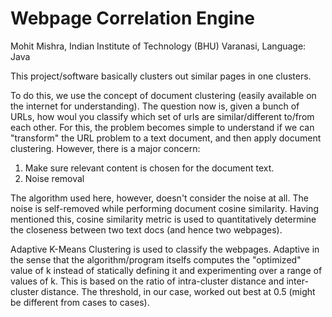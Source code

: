 # Webpage Correlation Engine

Mohit Mishra, 
Indian Institute of Technology (BHU) Varanasi, 
Language: Java

This project/software basically clusters out similar pages in one clusters. 

To do this, we use the concept of document clustering (easily available on the internet for understanding).
The question now is, given a bunch of URLs, how woul you classify which set of urls are similar/different to/from each other. For this, the problem becomes simple to understand if we can "transform" the URL  problem to a text document, and then apply document clustering. However, there is a major concern: 
1. Make sure relevant content is chosen for the document text. 
2. Noise removal

The algorithm used here, however, doesn't consider the noise at all. The noise is self-removed while performing document cosine similarity. Having mentioned this, cosine similarity metric is used to quantitatively determine the closeness between two text docs (and hence two webpages). 

Adaptive K-Means Clustering is used to classify the webpages. Adaptive in the sense that the algorithm/program itselfs computes the "optimized" value of k instead of statically defining it and experimenting over a range of values of k. This is based on the ratio of intra-cluster distance and inter-cluster distance. The threshold, in our case, worked out best at 0.5 (might be different from cases to cases). 


